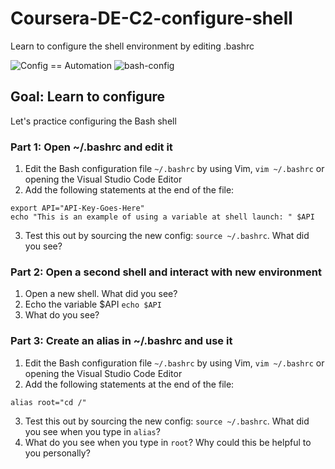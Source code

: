 # Coursera-DE-C2-configure-shell
Learn to configure the shell environment by editing .bashrc

![Config == Automation](https://user-images.githubusercontent.com/58792/142741497-f0c58775-c85f-4185-9657-9d2c77e7e546.png)
![bash-config](https://user-images.githubusercontent.com/58792/142743753-e787d965-a15f-43c8-a07a-296bf311fbef.png)

## Goal:   Learn to configure 

Let's practice configuring the Bash shell

### Part 1: Open ~/.bashrc and edit it

1.  Edit the Bash configuration file `~/.bashrc` by using Vim, `vim ~/.bashrc`  or opening the Visual Studio Code Editor
2.  Add the following statements at the end of the file:

```
export API="API-Key-Goes-Here"
echo "This is an example of using a variable at shell launch: " $API

```

3.  Test this out by sourcing the new config:  `source ~/.bashrc`.  What did you see?

### Part 2:  Open a second shell and interact with new environment

1. Open a new shell.  What did you see?
2. Echo the variable $API `echo $API`
3. What do you see?

### Part 3:  Create an alias in ~/.bashrc and use it

1.  Edit the Bash configuration file `~/.bashrc` by using Vim, `vim ~/.bashrc`  or opening the Visual Studio Code Editor
2.  Add the following statements at the end of the file:

```
alias root="cd /"

```
3. Test this out by sourcing the new config:  `source ~/.bashrc`.  What did you see when you type in `alias`?
4. What do you see when you type in `root`?  Why could this be helpful to you personally?
